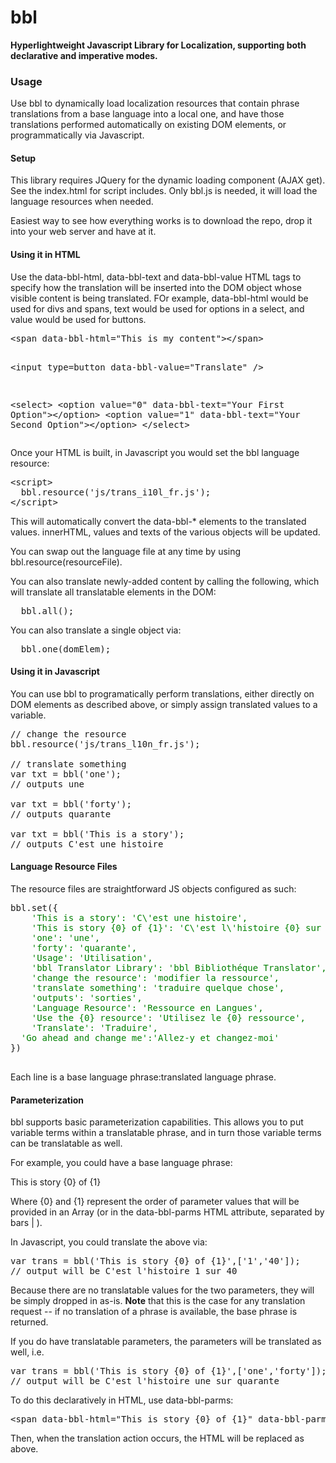 bbl
===

<b>Hyperlightweight Javascript Library for Localization, supporting both declarative and imperative modes.</b>
<br>
<h3>Usage</h3>
Use bbl to dynamically load localization resources that contain phrase translations from a base language into a local one, and have those translations performed automatically on existing DOM elements, or programmatically via Javascript.

<h4>Setup</h4>
This library requires JQuery for the dynamic loading component (AJAX get).
See the index.html for script includes. Only bbl.js is needed, it will load the language resources when needed.

Easiest way to see how everything works is to download the repo, drop it into your web server and have at it.

<h4>Using it in HTML</h4>
Use the data-bbl-html, data-bbl-text and data-bbl-value HTML tags to specify how the translation will be inserted into the DOM object whose visible content is being translated. FOr example, data-bbl-html would be used for divs and spans, text would be used for options in a select, and value would be used for buttons.
<pre>
&lt;span data-bbl-html="This is my content">&lt;/span>

&lt;input type=button data-bbl-value="Translate" />

&lt;select>
  &lt;option value="0" data-bbl-text="Your First Option">&lt;/option>
  &lt;option value="1" data-bbl-text="Your Second Option">&lt;/option>
&lt;/select>
</pre>
Once your HTML is built, in Javascript you would set the bbl language resource:
<pre>
&lt;script>
  bbl.resource('js/trans_i10l_fr.js');
&lt;/script>
</pre>
This will automatically convert the data-bbl-* elements to the translated values. innerHTML, values and texts of the various objects will be updated.

You can swap out the language file at any time by using bbl.resource(resourceFile).

You can also translate newly-added content by calling the following, which will translate all translatable elements in the DOM:
<pre>
  bbl.all();
</pre>

You can also translate a single object via:
<pre>
  bbl.one(domElem);
</pre>

<h4>Using it in Javascript</h4>
You can use bbl to programatically perform translations, either directly on DOM elements as described above, or simply assign translated values to a variable.

<pre>
// change the resource
bbl.resource('js/trans_l10n_fr.js');
		
// translate something
var txt = bbl('one'); 
// outputs une

var txt = bbl('forty'); 
// outputs quarante
		
var txt = bbl('This is a story'); 
// outputs C'est une histoire
</pre>

<h4>Language Resource Files</h4>
The resource files are straightforward JS objects configured as such:
<pre>
bbl.set({
  <font color=green>  'This is a story': 'C\'est une histoire',
    'This is story {0} of {1}': 'C\'est l\'histoire {0} sur {1}',
    'one': 'une',
    'forty': 'quarante',
    'Usage': 'Utilisation',
    'bbl Translator Library': 'bbl Biblioth&eacute;que Translator',
    'change the resource': 'modifier la ressource',
    'translate something': 'traduire quelque chose',
    'outputs': 'sorties',
    'Language Resource': 'Ressource en Langues',
    'Use the {0} resource': 'Utilisez le {0} ressource',
    'Translate': 'Traduire',
  'Go ahead and change me':'Allez-y et changez-moi'</font>
})

</pre>

Each line is a base language phrase:translated language phrase.

<h4>Parameterization</h4>
bbl supports basic parameterization capabilities. This allows you to put variable terms within a translatable phrase, and in turn those variable terms can be translatable as well.

For example, you could have a base language phrase:

This is story {0} of {1}

Where {0} and {1} represent the order of parameter values that will be provided in an Array (or in the data-bbl-parms HTML attribute, separated by bars | ).

In Javascript, you could translate the above via:

<pre>
var trans = bbl('This is story {0} of {1}',['1','40']);
// output will be C'est l'histoire 1 sur 40
</pre>

Because there are no translatable values for the two parameters, they will be simply dropped in as-is. <b>Note</b> that this is the case for any translation request -- if no translation of a phrase is available, the base phrase is returned.

If you do have translatable parameters, the parameters will be translated as well, i.e.

<pre>
var trans = bbl('This is story {0} of {1}',['one','forty']);
// output will be C'est l'histoire une sur quarante
</pre>

To do this declaratively in HTML, use data-bbl-parms:

<pre>
&lt;span data-bbl-html="This is story {0} of {1}" data-bbl-parms="one|forty">&lt;/span>
</pre>

Then, when the translation action occurs, the HTML will be replaced as above.




